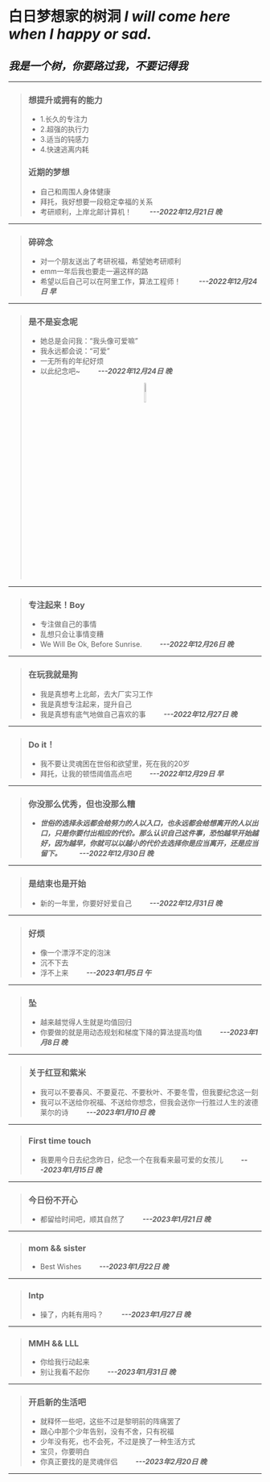 # 白日梦想家的树洞 *I will come here when I happy or sad.*

## *我是一个树，你要路过我，不要记得我*



---
>### 想提升或拥有的能力
>* 1.长久的专注力
>* 2.超强的执行力
>* 3.适当的钝感力
>* 4.快速逃离内耗
>
>### 近期的梦想
>* 自己和周围人身体健康  
>* 拜托，我好想要一段稳定幸福的关系
>* 考研顺利，上岸北邮计算机！                &nbsp; &nbsp; &nbsp; &nbsp; ***---2022年12月21日 晚*** 
---


>### 碎碎念
>* 对一个朋友送出了考研祝福，希望她考研顺利
>* emm一年后我也要走一遍这样的路
>* 希望以后自己可以在阿里工作，算法工程师！       &nbsp; &nbsp; &nbsp; &nbsp; ***---2022年12月24日 早*** 
---
>### 是不是妄念呢
>* 她总是会问我：“我头像可爱嘛”
>* 我永远都会说：“可爱”
>* 一无所有的年纪好烦
>* 以此纪念吧~            &nbsp; &nbsp; &nbsp; &nbsp; ***---2022年12月24日 晚***
><div align="center">
><img src=https://user-images.githubusercontent.com/84625913/209437387-81e8ce85-e0e4-470c-b2f6-7ef1966d6021.jpg width=10% /> 
></div>

---
>### 专注起来！Boy
>* 专注做自己的事情
>* 乱想只会让事情变糟 
>* We Will Be Ok, Before Sunrise.                   &nbsp; &nbsp; &nbsp; &nbsp; ***---2022年12月26日 晚***
--- 
>### 在玩我就是狗
>* 我是真想考上北邮，去大厂实习工作
>* 我是真想专注起来，提升自己         
>* 我是真想有底气地做自己喜欢的事                    &nbsp; &nbsp; &nbsp; &nbsp; ***---2022年12月27日 晚***
---
>### Do it！  
>* 我不要让灵魂困在世俗和欲望里，死在我的20岁
>* 拜托，让我的顿悟阈值高点吧                        &nbsp; &nbsp; &nbsp; &nbsp; ***---2022年12月29日 早***
---
>### 你没那么优秀，但也没那么糟
>* ***世俗的选择永远都会给努力的人以入口，也永远都会给想离开的人以出口，只是你要付出相应的代价。那么认识自己这件事，恐怕越早开始越好，因为越早，你就可以以越小的代价去选择你是应当离开，还是应当留下。***                        &nbsp; &nbsp; &nbsp; &nbsp; ***---2022年12月30日 晚***

---
>### 是结束也是开始  
>* 新的一年里，你要好好爱自己                        &nbsp; &nbsp; &nbsp; &nbsp; ***---2022年12月31日 晚***
---
>### 好烦
>* 像一个漂浮不定的泡沫
>* 沉不下去
>* 浮不上来                                          &nbsp; &nbsp; &nbsp; &nbsp; ***---2023年1月5日 午***
---
>### 坠
>* 越来越觉得人生就是均值回归
>* 你要做的就是用动态规划和梯度下降的算法提高均值     &nbsp; &nbsp; &nbsp; &nbsp; ***---2023年1月8日 晚***
---
>### 关于红豆和紫米
>* 我可以不要春风、不要夏花、不要秋叶、不要冬雪，但我要纪念这一刻
>* 我可以不送给你祝福、不送给你想念，但我会送你一行胜过人生的波德莱尔的诗         &nbsp; &nbsp; &nbsp; &nbsp; ***---2023年1月10日 晚***
---
>### First time touch 
>* 我要用今日去纪念昨日，纪念一个在我看来最可爱的女孩儿                          &nbsp; &nbsp; &nbsp; &nbsp; ***---2023年1月15日 晚***
---
>### 今日份不开心 
>* 都留给时间吧，顺其自然了                                                     &nbsp; &nbsp; &nbsp; &nbsp; ***---2023年1月21日 晚***
---
>### mom && sister
>* Best Wishes                                                                  &nbsp; &nbsp; &nbsp; &nbsp; ***---2023年1月22日 晚***
---
>### Intp
>* 操了，内耗有用吗？                                                           &nbsp; &nbsp; &nbsp; &nbsp; ***---2023年1月27日 晚***
---
>### MMH && LLL
>* 你给我行动起来
>* 别让我看不起你                                                               &nbsp; &nbsp; &nbsp; &nbsp; ***---2023年1月31日 晚***
---
>### 开启新的生活吧
>* 就释怀一些吧，这些不过是黎明前的阵痛罢了
>* 跟心中那个少年告别，没有不舍，只有祝福
>* 少年没有死，也不会死，不过是换了一种生活方式
>* 宝贝，你要明白
>* 你真正要找的是灵魂伴侣                                                       &nbsp; &nbsp; &nbsp; &nbsp; ***---2023年2月20日 晚***
---
                                                 
